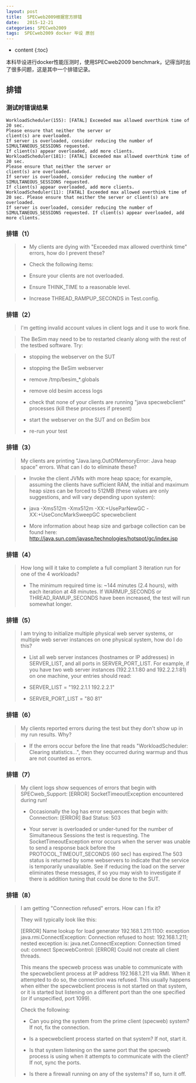 ```yaml
---
layout: post
title:  SPECweb2009根据官方排错
date:   2015-12-21
categories: SPECweb2009
tags:  SPECweb2009 docker 毕设 原创
---
```


* content
{:toc}

本科毕设进行docker性能压测时，使用SPECweb2009 benchmark，记得当时出了很多问题，这是其中一个排错记录。






## 排错

### 测试时错误结果

```
WorkloadScheduler(155): [FATAL] Exceeded max allowed overthink time of 20 sec.
Please ensure that neither the server or
client(s) are overloaded.
If server is overloaded, consider reducing the number of SIMULTANEOUS_SESSIONS requested.
If client(s) appear overloaded, add more clients.
WorkloadScheduler(181): [FATAL] Exceeded max allowed overthink time of 20 sec.
Please ensure that neither the server or
client(s) are overloaded.
If server is overloaded, consider reducing the number of SIMULTANEOUS_SESSIONS requested.
If client(s) appear overloaded, add more clients.
WorkloadScheduler(11): [FATAL] Exceeded max allowed overthink time of 20 sec. Please ensure that neither the server or client(s) are overloaded.
If server is overloaded, consider reducing the number of SIMULTANEOUS_SESSIONS requested. If client(s) appear overloaded, add more clients.
```

### 排错（1）

> - My clients are dying with "Exceeded max allowed overthink time" errors, how do I prevent these?
>
> - Check the following items:
>
> - Ensure your clients are not overloaded.
>
> - Ensure THINK_TIME to a reasonable level.
>
> - Increase THREAD_RAMPUP_SECONDS in Test.config.


### 排错（2）

> I'm getting invalid account values in client logs and it use to work fine.

>The BeSim may need to be to restarted cleanly along with the rest of the testbed software. Try:

> - stopping the webserver on the SUT
>
> - stopping the BeSim webserver
>
> - remove /tmp/besim_*.globals
>
> - remove old besim access logs
>
> - check that none of your clients are running "java specwebclient" processes (kill these processes if present)
>
> - start the webserver on the SUT and on BeSim box
>
> - re-run your test

### 排错（3）

>My clients are printing "Java.lang.OutOfMemoryError: Java heap space" errors. What can I do to eliminate these?

> - Invoke the client JVMs with more heap space; for example, assuming the clients have sufficient RAM, the initial and maximum heap sizes can be forced to 512MB (these values are only suggestions, and will vary depending upon system):
>
> - java -Xms512m -Xmx512m -XX:+UseParNewGC -XX:+UseConcMarkSweepGC specwebclient
> - More information about heap size and garbage collection can be found here:
http://java.sun.com/javase/technologies/hotspot/gc/index.jsp


### 排错（4）

>How long will it take to complete a full compliant 3 iteration run for one of the 4 workloads?
>
> - The minimum required time is:  ~144 minutes (2.4 hours), with each iteration at 48 minutes. If WARMUP_SECONDS or THREAD_RAMUP_SECONDS have been increased, the test will run somewhat longer.


### 排错（5）

>I am trying to initialize multiple physical web server systems, or multiple web server instances on one physical system, how do I do this?
>
> - List all web server instances (hostnames or IP addresses) in SERVER_LIST, and all ports in SERVER_PORT_LIST. For example, if you have two web server instances (192.2.1.1:80 and 192.2.2.1:81) on one machine, your entries should read:
>
> - SERVER_LIST = "192.2.1.1 192.2.2.1"
> - SERVER_PORT_LIST = "80 81"

### 排错（6）

>My clients reported errors during the test but they don't show up in my run results. Why?

> - If the errors occur before the line that reads "WorkloadScheduler: Clearing statistics...", then they occurred during warmup and thus are not counted as errors.

### 排错（7）

> My client logs show sequences of errors that begin with SPECweb_Support: [ERROR] SocketTimeoutException encountered during run!
>
> - Occasionally the log has error sequences that begin with:  Connection: [ERROR]  Bad Status: 503
>
> - Your server is overloaded or under-tuned for the number of Simultaneous Sessions the test is requesting. The SocketTimeoutException error occurs when the server was unable to send a response back before the PROTOCOL_TIMEOUT_SECONDS (60 sec) has expired.The 503 status is returned by some webservers to indicate that the service is temporarily unavailable. See if reducing the load on the server eliminates these messages, if so you may wish to investigate if there is addition tuning that could be done to the SUT.


### 排错（8）

> I am getting "Connection refused" errors.  How can I fix it?
>
>They will typically look like this:
>
>[ERROR] Name lookup for load generator 192.168.1.211:1100: exception java.rmi.ConnectException: Connection refused to host: 192.168.1.211; nested exception is:  java.net.ConnectException: Connection timed out: connect
>SpecwebControl: [ERROR] Could not create all client threads.
>
>This means the specweb process was unable to communicate with the specwebclient process at IP address 192.168.1.211 via RMI.  When it attempted to do so, the connection was refused.  This usually happens when either the specwebclient process is not started on that system, or it is started but listening on a different port than the one specified (or if unspecified, port 1099).
>
>
> Check the following:
>
> - Can you ping the system from the prime client (specweb) system?  If not, fix the connection.
>
> - Is a specwebclient process started on that system?  If not, start it.
> - Is that system listening on the same port that the specweb process is using when it attempts to communicate with the client?  If not, sync the ports.
>
> - Is there a firewall running on any of the systems?  If so, turn it off.
